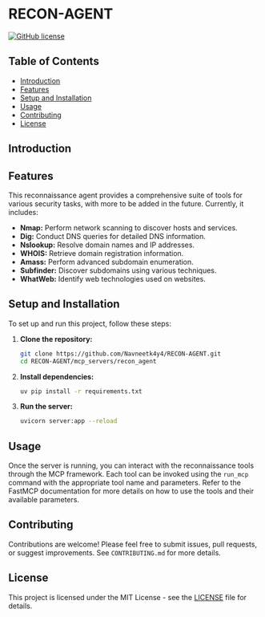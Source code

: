 # RECON-AGENT

[![GitHub license](https://img.shields.io/badge/license-MIT-blue.svg)](https://github.com/Navneetk4y4/RECON-AGENT/blob/master/LICENSE)

## Table of Contents
- [Introduction](#introduction)
- [Features](#features)
- [Setup and Installation](#setup-and-installation)
- [Usage](#usage)
- [Contributing](#contributing)
- [License](#license)

## Introduction

## Features

This reconnaissance agent provides a comprehensive suite of tools for various security tasks, with more to be added in the future. Currently, it includes:

-   **Nmap:** Perform network scanning to discover hosts and services.
-   **Dig:** Conduct DNS queries for detailed DNS information.
-   **Nslookup:** Resolve domain names and IP addresses.
-   **WHOIS:** Retrieve domain registration information.
-   **Amass:** Perform advanced subdomain enumeration.
-   **Subfinder:** Discover subdomains using various techniques.
-   **WhatWeb:** Identify web technologies used on websites.



## Setup and Installation

To set up and run this project, follow these steps:

1.  **Clone the repository:**
    ```bash
    git clone https://github.com/Navneetk4y4/RECON-AGENT.git
    cd RECON-AGENT/mcp_servers/recon_agent
    ```

2.  **Install dependencies:**
    ```bash
    uv pip install -r requirements.txt
    ```

3.  **Run the server:**
    ```bash
    uvicorn server:app --reload
    ```



## Usage

Once the server is running, you can interact with the reconnaissance tools through the MCP framework. Each tool can be invoked using the `run_mcp` command with the appropriate tool name and parameters. Refer to the FastMCP documentation for more details on how to use the tools and their available parameters.

## Contributing

Contributions are welcome! Please feel free to submit issues, pull requests, or suggest improvements. See `CONTRIBUTING.md` for more details.

## License

This project is licensed under the MIT License - see the [LICENSE](LICENSE) file for details.